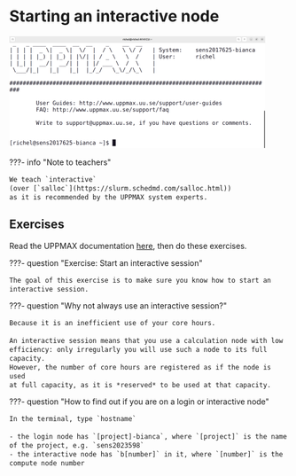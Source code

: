 # Starting an interactive node

![login_bianca_via_terminal_terminal](./img/login_bianca_via_terminal_terminal_462_x_202.png)

???- info "Note to teachers"

    We teach `interactive`
    (over [`salloc`](https://slurm.schedmd.com/salloc.html))
    as it is recommended by the UPPMAX system experts.

## Exercises

Read the UPPMAX documentation [here](https://uppmax.github.io/UPPMAX-documentation/cluster_guides/start_interactive_node_on_bianca),
then do these exercises.

???- question "Exercise: Start an interactive session"

    The goal of this exercise is to make sure you know how to start an interactive session.

???- question "Why not always use an interactive session?"

    Because it is an inefficient use of your core hours.

    An interactive session means that you use a calculation node with low
    efficiency: only irregularly you will use such a node to its full
    capacity.
    However, the number of core hours are registered as if the node is used
    at full capacity, as it is *reserved* to be used at that capacity.

???- question "How to find out if you are on a login or interactive node"

    In the terminal, type `hostname`

    - the login node has `[project]-bianca`, where `[project]` is the name of the project, e.g. `sens2023598`
    - the interactive node has `b[number]` in it, where `[number]` is the compute node number

